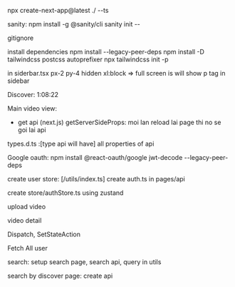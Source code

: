 npx create-next-app@latest ./ --ts

sanity:
npm install -g @sanity/cli
sanity init --

gitignore

install dependencies
npm install --legacy-peer-deps
npm install -D tailwindcss postcss autoprefixer
npx tailwindcss init -p

in siderbar.tsx
px-2 py-4 hidden xl:block => full screen is will show p tag in sidebar

Discover: 1:08:22

Main video view:

- get api (next.js)
  getServerSideProps: moi lan reload lai page thi no se goi lai api

types.d.ts :[type api will have] all properties of api

Google oauth:
npm install @react-oauth/google jwt-decode --legacy-peer-deps

create user store: [/utils/index.ts]
create auth.ts in pages/api

create store/authStore.ts
using zustand

upload video

video detail

Dispatch, SetStateAction

Fetch All user

search:
setup search page, search api, query in utils

search by discover page: create api
